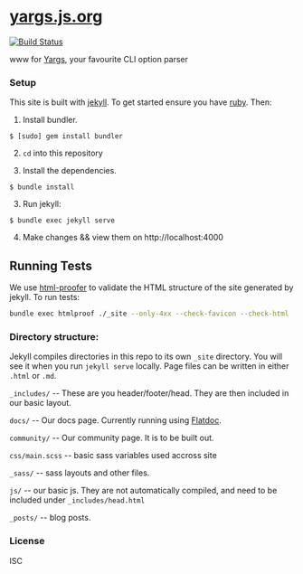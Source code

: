 # [yargs.js.org](http://yargs.js.org)

[![Build Status](https://travis-ci.org/yargs/yargs.github.io.png)](https://travis-ci.org/yargs/yargs.github.io)

www for [Yargs](https://github.com/yargs/yargs), your favourite CLI option parser

### Setup

This site is built with [jekyll](http://jekyllrb.com/). To get started ensure you have [ruby](https://www.ruby-lang.org/en/documentation/installation/). Then:

1. Install bundler.

``` shell
$ [sudo] gem install bundler
```

2. `cd` into this repository

2. Install the dependencies.

``` shell
$ bundle install
```

3. Run jekyll:

  ``` shell
  $ bundle exec jekyll serve
  ```

4. Make changes && view them on http://localhost:4000

## Running Tests

We use [html-proofer](https://github.com/gjtorikian/html-proofer) to validate the HTML structure of the site generated by jekyll. To run tests:

```sh
bundle exec htmlproof ./_site --only-4xx --check-favicon --check-html
```

### Directory structure:

Jekyll compiles directories in this repo to its own `_site` directory. You will see it when you run `jekyll serve` locally. Page files can be written in either `.html` or `.md`.

`_includes/` -- These are you header/footer/head. They are then included in our basic layout.

`docs/` -- Our docs page. Currently running using [Flatdoc](https://github.com/rstacruz/flatdoc).

`community/` -- Our community page. It is to be built out.

`css/main.scss` -- basic sass variables used accross site

`_sass/` -- sass layouts and other files.

`js/` -- our basic js. They are not automatically compiled, and need to be included under `_includes/head.html`

`_posts/` -- blog posts.

### License

ISC
